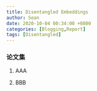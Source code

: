 ```yaml
---
title: Disentangled Embeddings
author: Sean
date: 2020-10-04 00:34:00 +0800
categories: [Blogging,Report]
tags: [Disentangled]
---
```


### 论文集


1. AAA

2. BBB